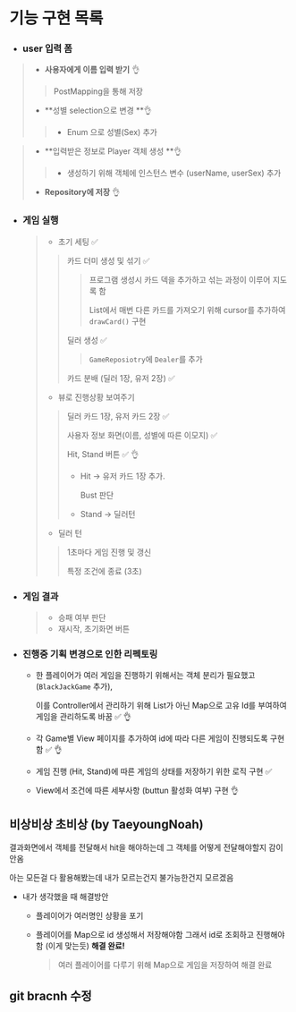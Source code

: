 # 기능 구현 목록

- ### user 입력 폼

>- **사용자에게 이름 입력 받기** 👌
>
> >PostMapping을 통해 저장 
>
>- **성별 selection으로 변경 **👌
>
>  > - Enum 으로 성별(Sex) 추가
>

>- **입력받은 정보로 Player 객체 생성 **👌
>
>  > - 생성하기 위해 객체에 인스턴스 변수 (userName, userSex) 추가
>
>- **Repository에 저장** 👌

- ### 게임 실행

  >- 초기 세팅 ✅
  >
  > >카드 더미 생성 및 섞기 ✅
  > >
  > >>프로그램 생성시 카드 덱을 추가하고 섞는 과정이 이루어 지도록 함
  > >>
  > >>List에서 매번 다른 카드를 가져오기 위해 cursor를 추가하여 `drawCard()` 구현
  > >
  > >딜러 생성 ✅
  > >
  > >> `GameReposiotry`에 `Dealer`를 추가
  > >
  > >카드 분배 (딜러 1장, 유저 2장) ✅
  >
  >- 뷰로 진행상황 보여주기
  >
  > > 딜러 카드 1장, 유저 카드 2장 ✅
  > >
  > > 사용자 정보 화면(이름, 성별에 따른 이모지) ✅
  > >
  > > Hit, Stand 버튼 ✅ 👌
  > >
  > > - Hit -> 유저 카드 1장 추가. 
  > >
  > >   Bust 판단 
  > >
  > > - Stand -> 딜러턴 
  >
  >- 딜러 턴
  >
  > >1초마다 게임 진행 및 갱신
  > >
  > >특정 조건에 종료 (3초)

- ### 게임 결과

  >- 승패 여부 판단
  >- 재시작, 초기화면 버튼



- ### 진행중 기획 변경으로 인한 리펙토링

  - 한 플레이어가 여러 게임을 진행하기 위해서는 객체 분리가 필요했고(`BlackJackGame` 추가), 

    이를 Controller에서 관리하기 위해 List가 아닌 Map으로 고유 Id를 부여하여 게임을 관리하도록 바꿈 ✅ 👌

  - 각 Game별 View 페이지를 추가하여 id에 따라 다른 게임이 진행되도록 구현함  ✅ 👌

  - 게임 진행 (Hit, Stand)에 따른 게임의 상태를 저장하기 위한 로직 구현  ✅

  - View에서 조건에 따른 세부사항 (buttun 활성화 여부) 구현  👌









## 비상비상 초비상 (by TaeyoungNoah)

결과화면에서 객체를 전달해서 hit을 해야하는데 그 객체를 어떻게 전달해야할지 감이 안옴

아는 모든걸 다 활용해봤는데 내가 모르는건지 불가능한건지 모르겠음

- 내가 생각했을 때 해결방안
  - 플레이어가 여러명인 상황을 포기
  
  - 플레이어를 Map으로 id 생성해서 저장해야함 그래서 id로 조회하고 진행해야함 (이게 맞는듯) **해결 완료!**
  
    > 여러 플레이어를 다루기 위해 Map으로 게임을 저장하여 해결 완료




## git bracnh 수정